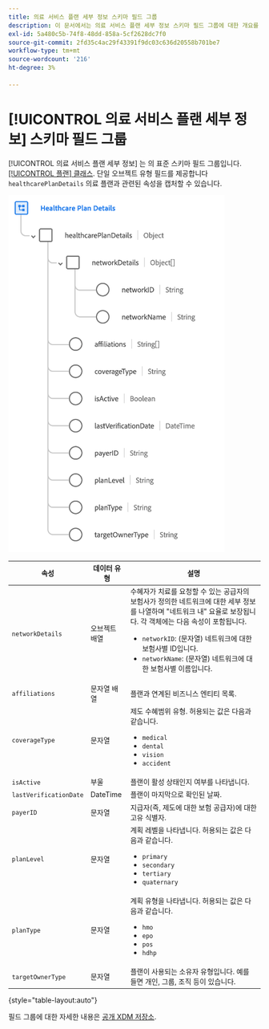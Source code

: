 ```yaml
---
title: 의료 서비스 플랜 세부 정보 스키마 필드 그룹
description: 이 문서에서는 의료 서비스 플랜 세부 정보 스키마 필드 그룹에 대한 개요를 제공합니다.
exl-id: 5a480c5b-74f8-48dd-858a-5cf2628dc7f0
source-git-commit: 2fd35c4ac29f43391f9dc03c636d20558b701be7
workflow-type: tm+mt
source-wordcount: '216'
ht-degree: 3%

---
```


# [!UICONTROL 의료 서비스 플랜 세부 정보] 스키마 필드 그룹

[!UICONTROL 의료 서비스 플랜 세부 정보] 는 의 표준 스키마 필드 그룹입니다. [[!UICONTROL 플랜] 클래스](../../classes/plan.md). 단일 오브젝트 유형 필드를 제공합니다 `healthcarePlanDetails` 의료 플랜과 관련된 속성을 캡처할 수 있습니다.

![](../../images/field-groups/plan/healthcare-plan-details.png)

| 속성 | 데이터 유형 | 설명 |
| --- | --- | --- |
| `networkDetails` | 오브젝트 배열 | 수혜자가 치료를 요청할 수 있는 공급자의 보험사가 정의한 네트워크에 대한 세부 정보를 나열하며 &quot;네트워크 내&quot; 요율로 보장됩니다. 각 객체에는 다음 속성이 포함됩니다. <ul><li>`networkID`: (문자열) 네트워크에 대한 보험사별 ID입니다.</li><li>`networkName`: (문자열) 네트워크에 대한 보험사별 이름입니다.</li></ul> |
| `affiliations` | 문자열 배열 | 플랜과 연계된 비즈니스 엔티티 목록. |
| `coverageType` | 문자열 | 제도 수혜범위 유형. 허용되는 값은 다음과 같습니다.<ul><li>`medical`</li><li>`dental`</li><li>`vision`</li><li>`accident`</li></ul> |
| `isActive` | 부울 | 플랜이 활성 상태인지 여부를 나타냅니다. |
| `lastVerificationDate` | DateTime | 플랜이 마지막으로 확인된 날짜. |
| `payerID` | 문자열 | 지급자(즉, 제도에 대한 보험 공급자)에 대한 고유 식별자. |
| `planLevel` | 문자열 | 계획 레벨을 나타냅니다. 허용되는 값은 다음과 같습니다.<ul><li>`primary`</li><li>`secondary`</li><li>`tertiary`</li><li>`quaternary`</li></ul> |
| `planType` | 문자열 | 계획 유형을 나타냅니다. 허용되는 값은 다음과 같습니다.<ul><li>`hmo`</li><li>`epo`</li><li>`pos`</li><li>`hdhp`</li></ul> |
| `targetOwnerType` | 문자열 | 플랜이 사용되는 소유자 유형입니다. 예를 들면 개인, 그룹, 조직 등이 있습니다. |

{style="table-layout:auto"}

필드 그룹에 대한 자세한 내용은 [공개 XDM 저장소](https://github.com/adobe/xdm/blob/master/docs/reference/fieldgroups/plan/healthcare-plan-details.schema.json).
